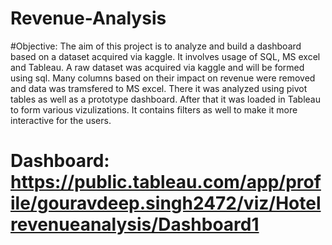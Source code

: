 # Revenue-Analysis
#Objective:
The aim of this project is to analyze and build a dashboard based on a dataset acquired via kaggle. It involves usage of SQL, MS excel and Tableau. A raw dataset was acquired via kaggle and will be formed using sql. Many columns based on their impact on revenue were removed and data was tramsfered to MS excel. There it was analyzed using pivot tables as well as a prototype dashboard. After that it was loaded in Tableau to form various vizulizations. It contains filters as well to make it more interactive for the users.
# Dashboard: https://public.tableau.com/app/profile/gouravdeep.singh2472/viz/Hotelrevenueanalysis/Dashboard1
